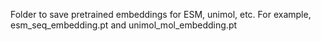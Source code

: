 Folder to save pretrained embeddings for ESM, unimol, etc. For example, esm_seq_embedding.pt and unimol_mol_embedding.pt
